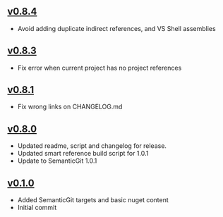 ## [v0.8.4](https://github.com/kzu/SmartReferences/releases/tag/v0.8.4)
- Avoid adding duplicate indirect references, and VS Shell assemblies

## [v0.8.3](https://github.com/kzu/SmartReferences/releases/tag/v0.8.3)
- Fix error when current project has no project references

## [v0.8.1](https://github.com/kzu/SmartReferences/releases/tag/v0.8.1)
- Fix wrong links on CHANGELOG.md

## [v0.8.0](https://github.com/kzu/SmartReferences/releases/tag/v0.8.0)
- Updated readme, script and changelog for release.
- Updated smart reference build script for 1.0.1
- Update to SemanticGit 1.0.1

## [v0.1.0](https://github.com/kzu/SmartReferences/releases/tag/v0.1.0)
- Added SemanticGit targets and basic nuget content
- Initial commit

